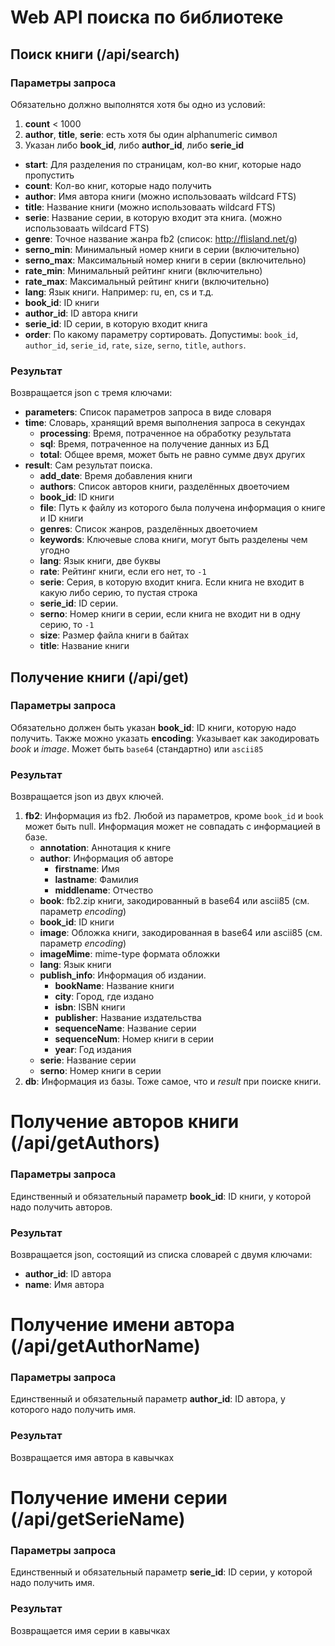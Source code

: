 Web API поиска по библиотеке
============================

Поиск книги (/api/search)
-----------

### Параметры запроса
Обязательно должно выполнятся хотя бы одно из условий:
1. **count** < 1000
2. **author**, **title**, **serie**: есть хотя бы один alphanumeric символ
3. Указан либо **book_id**, либо **author_id**, либо **serie_id**

* **start**: Для разделения по страницам, кол-во книг, которые надо пропустить
* **count**: Кол-во книг, которые надо получить
* **author**: Имя автора книги (можно использоваать wildcard FTS)
* **title**: Название книги (можно использоваать wildcard FTS)
* **serie**: Название серии, в которую входит эта книга. (можно использоваать wildcard FTS)
* **genre**: Точное название жанра fb2 (список: http://flisland.net/g)
* **serno_min**: Минимальный номер книги в серии (включительно)
* **serno_max**: Максимальный номер книги в серии (включительно)
* **rate_min**: Минимальный рейтинг книги (включительно)
* **rate_max**: Максимальный рейтинг книги (включительно)
* **lang**: Язык книги. Например: ru, en, cs и т.д.
* **book_id**: ID книги
* **author_id**: ID автора книги
* **serie_id**: ID серии, в которую входит книга
* **order**: По какому параметру сортировать. Допустимы: `book_id`, `author_id`, `serie_id`, `rate`, `size`, `serno`, `title`, `authors`.

### Результат
Возвращается json с тремя ключами:
* **parameters**: Список параметров запроса в виде словаря
* **time**: Словарь, хранящий время выполнения запроса в секундах
    - **processing**: Время, потраченное на обработку результата
    - **sql**: Время, потраченное на получение данных из БД
    - **total**: Общее время, может быть не равно сумме двух других
* **result**: Сам результат поиска.
    - **add_date**: Время добавления книги
    - **authors**: Список авторов книги, разделённых двоеточием
    - **book_id**: ID книги
    - **file**: Путь к файлу из которого была получена информация о книге и ID книги
    - **genres**: Список жанров, разделённых двоеточием
    - **keywords**: Ключевые слова книги, могут быть разделены чем угодно
    - **lang**: Язык книги, две буквы
    - **rate**: Рейтинг книги, если его нет, то `-1`
    - **serie**: Серия, в которую входит книга. Если книга не входит в какую либо серию, то пустая строка
    - **serie_id**: ID серии.
    - **serno**: Номер книги в серии, если книга не входит ни в одну серию, то `-1`
    - **size**: Размер файла книги в байтах
    - **title**: Название книги

Получение книги (/api/get)
---------------

### Параметры запроса
Обязательно должен быть указан **book_id**: ID книги, которую надо получить.
Также можно указать **encoding**: Указывает как закодировать *book* и *image*. Может быть `base64` (стандартно) или `ascii85`

### Результат
Возвращается json из двух ключей.
1. **fb2**: Информация из fb2. Любой из параметров, кроме `book_id` и `book` может быть null. Информация может не совпадать с информацией в базе.
    * **annotation**: Аннотация к книге
    * **author**: Информация об авторе
        - **firstname**: Имя
        - **lastname**: Фамилия
        - **middlename**: Отчество
    * **book**: fb2.zip книги, закодированный в base64 или ascii85 (см. параметр *encoding*)
    * **book_id**: ID книги
    * **image**: Обложка книги, закодированная в base64 или ascii85 (см. параметр *encoding*)
    * **imageMime**: mime-type формата обложки
    * **lang**: Язык книги
    * **publish_info**: Информация об издании.
        - **bookName**: Название книги
        - **city**: Город, где издано
        - **isbn**: ISBN книги
        - **publisher**: Название издательства
        - **sequenceName**: Название серии
        - **sequenceNum**: Номер книги в серии
        - **year**: Год издания
    * **serie**: Название серии
    * **serno**: Номер книги в серии
2. **db**: Информация из базы. Тоже самое, что и *result* при поиске книги.

Получение авторов книги (/api/getAuthors)
=======================
### Параметры запроса
Единственный и обязательный параметр **book_id**: ID книги, у которой надо получить авторов.

### Результат
Возвращается json, состоящий из списка словарей с двумя ключами:
* **author_id**: ID автора
* **name**: Имя автора

Получение имени автора (/api/getAuthorName)
======================
### Параметры запроса
Единственный и обязательный параметр **author_id**: ID автора, у которого надо получить имя.

### Результат
Возвращается имя автора в кавычках

Получение имени серии (/api/getSerieName)
=====================
### Параметры запроса
Единственный и обязательный параметр **serie_id**: ID серии, у которой надо получить имя.

### Результат
Возвращается имя серии в кавычках

